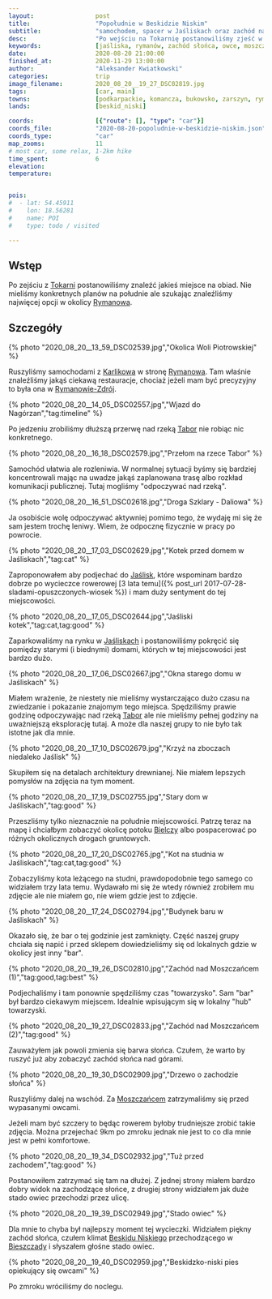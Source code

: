 ```yaml
---
layout:                 post
title:                  "Popołudnie w Beskidzie Niskim"
subtitle:               "samochodem, spacer w Jaśliskach oraz zachód nad Moszczańcem"
desc:                   "Po wejściu na Tokarnię postanowiliśmy zjeść w Rymanowie-Zdrój. Dzień skończył się piękną niespodzianką - zachodem słońca nad Beskidem Niskim."
keywords:               [jaśliska, rymanów, zachód słońca, owce, moszczaniec]
date:                   2020-08-20 21:00:00
finished_at:            2020-11-29 13:00:00
author:                 "Aleksander Kwiatkowski"
categories:             trip
image_filename:         2020_08_20__19_27_DSC02819.jpg
tags:                   [car, main]
towns:                  [podkarpackie, komancza, bukowsko, zarszyn, rymanow, jasliska]
lands:                  [beskid_niski]

coords:                 [{"route": [], "type": "car"}]
coords_file:            "2020-08-20-popoludnie-w-beskidzie-niskim.json"
coords_type:            "car"
map_zooms:              11
# most car, some relax, 1-2km hike
time_spent:             6
elevation:              
temperature:            


pois:
#  - lat: 54.45911
#    lon: 18.56281
#    name: POI
#    type: todo / visited

---
```


[wiki-tokarnia]: https://pl.wikipedia.org/wiki/Tokarnia_(Beskid_Niski)
[wiki-karlikow]: https://pl.wikipedia.org/wiki/Karlik%C3%B3w
[wiki-rymanow]: https://pl.wikipedia.org/wiki/Ryman%C3%B3w
[wiki-rymanow-zdroj]: https://pl.wikipedia.org/wiki/Ryman%C3%B3w-Zdr%C3%B3j
[wiki-tabor]: https://pl.wikipedia.org/wiki/Tabor_(rzeka)
[wiki-jasliska]: https://pl.wikipedia.org/wiki/Ja%C5%9Bliska
[wiki-bielcza]: https://pl.wikipedia.org/wiki/Bielcza_(potok)
[wiki-moszczaniec]: https://pl.wikipedia.org/wiki/Moszczaniec
[wiki-beskid-niski]: https://pl.wikipedia.org/wiki/Beskid_Niski
[wiki-bieszczady]: https://pl.wikipedia.org/wiki/Bieszczady

## Wstęp

Po zejściu z [Tokarni][wiki-tokarnia] postanowiliśmy znaleźć jakieś miejsce
na obiad. Nie mieliśmy konkretnych planów na południe ale szukając znaleźliśmy najwięcej
opcji w okolicy [Rymanowa][wiki-rymanow].

## Szczegóły

{% photo "2020_08_20__13_59_DSC02539.jpg","Okolica Woli Piotrowskiej" %}

Ruszyliśmy samochodami z [Karlikowa][wiki-karlikow] w stronę [Rymanowa][wiki-rymanow].
Tam właśnie znaleźliśmy jakąś ciekawą restauracje, chociaż jeżeli mam być
precyzyjny to była ona w [Rymanowie-Zdrój][wiki-rymanow-zdroj].

{% photo "2020_08_20__14_05_DSC02557.jpg","Wjazd do Nagórzan","tag:timeline" %}

Po jedzeniu zrobiliśmy dłuższą przerwę nad rzeką [Tabor][wiki-tabor]
nie robiąc nic konkretnego.

{% photo "2020_08_20__16_18_DSC02579.jpg","Przełom na rzece Tabor" %}

Samochód ułatwia ale rozleniwia. W normalnej sytuacji byśmy się
bardziej koncentrowali mając na uwadze jakąś zaplanowana trasę albo rozkład
komunikacji publicznej. Tutaj mogliśmy "odpoczywać nad rzeką".

{% photo "2020_08_20__16_51_DSC02618.jpg","Droga Szklary - Daliowa" %}

Ja osobiście wolę odpoczywać aktywniej pomimo tego, że wydaję mi się
że sam jestem trochę leniwy. Wiem, że odpocznę fizycznie w pracy po powrocie.

{% photo "2020_08_20__17_03_DSC02629.jpg","Kotek przed domem w Jaśliskach","tag:cat" %}

Zaproponowałem aby podjechać do [Jaślisk][wiki-jasliska], które wspominam
bardzo dobrze po wycieczce rowerowej
[3 lata temu]({% post_url 2017-07-28-sladami-opuszczonych-wiosek %})
i mam duży sentyment do tej miejscowości.

{% photo "2020_08_20__17_05_DSC02644.jpg","Jaśliski kotek","tag:cat,tag:good" %}

Zaparkowaliśmy na rynku w [Jaśliskach][wiki-jasliska] i postanowiliśmy
pokręcić się pomiędzy starymi (i biednymi) domami, których w tej miejscowości
jest bardzo dużo.

{% photo "2020_08_20__17_06_DSC02667.jpg","Okna starego domu w Jaśliskach" %}

Miałem wrażenie, że niestety nie mieliśmy wystarczająco dużo czasu na zwiedzanie
i pokazanie znajomym tego miejsca. Spędziliśmy prawie godzinę odpoczywając nad
rzeką [Tabor][wiki-tabor] ale nie mieliśmy pełnej godziny na uważniejszą
eksplorację tutaj. A może dla naszej grupy to nie było tak istotne jak dla mnie.

{% photo "2020_08_20__17_10_DSC02679.jpg","Krzyż na zboczach niedaleko Jaślisk" %}

Skupiłem się na detalach architektury drewnianej. Nie miałem lepszych
pomysłów na zdjęcia na tym moment.

{% photo "2020_08_20__17_19_DSC02755.jpg","Stary dom w Jaśliskach","tag:good" %}

Przeszliśmy tylko nieznacznie na południe miejscowości. Patrzę teraz na mapę i chciałbym
zobaczyć okolicę potoku [Bielczy][wiki-bielcza] albo pospacerować po różnych okolicznych
drogach gruntowych.

{% photo "2020_08_20__17_20_DSC02765.jpg","Kot na studnia w Jaśliskach","tag:cat,tag:good" %}

Zobaczyliśmy kota leżącego na studni, prawdopodobnie tego samego co widziałem
trzy lata temu. Wydawało mi się że wtedy również zrobiłem mu zdjęcie ale nie miałem go,
nie wiem gdzie jest to zdjęcie.

{% photo "2020_08_20__17_24_DSC02794.jpg","Budynek baru w Jaśliskach" %}

Okazało się, że bar o tej godzinie jest zamknięty. Część naszej grupy chciała się
napić i przed sklepem dowiedzieliśmy się od lokalnych gdzie w okolicy jest
inny "bar".

{% photo "2020_08_20__19_26_DSC02810.jpg","Zachód nad Moszczańcem (1)","tag:good,tag:best" %}

Podjechaliśmy i tam ponownie spędziliśmy czas "towarzysko". Sam "bar" był
bardzo ciekawym miejscem. Idealnie wpisującym się w lokalny "hub" towarzyski.

{% photo "2020_08_20__19_27_DSC02833.jpg","Zachód nad Moszczańcem (2)","tag:good" %}

Zauważyłem jak powoli zmienia się barwa słońca. Czułem, że warto by ruszyć już
aby zobaczyć zachód słońca nad górami.

{% photo "2020_08_20__19_30_DSC02909.jpg","Drzewo o zachodzie słońca" %}

Ruszyliśmy dalej na wschód. Za [Moszczańcem][wiki-moszczaniec] zatrzymaliśmy się
przed wypasanymi owcami.

Jeżeli mam być szczery to będąc rowerem byłoby trudniejsze zrobić takie zdjęcia.
Można przejechać 9km po zmroku jednak nie jest to co dla mnie jest w pełni
komfortowe.

{% photo "2020_08_20__19_34_DSC02932.jpg","Tuż przed zachodem","tag:good" %}

Postanowiłem zatrzymać się tam na dłużej. Z jednej strony miałem bardzo dobry
widok na zachodzące słońce, z drugiej strony widziałem jak duże stado
owiec przechodzi przez ulicę.

{% photo "2020_08_20__19_39_DSC02949.jpg","Stado owiec" %}

Dla mnie to chyba był najlepszy moment tej wycieczki. Widziałem piękny
zachód słońca, czułem klimat [Beskidu Niskiego][wiki-beskid-niski]
przechodzącego w [Bieszczady][wiki-bieszczady] i słyszałem głośne stado owiec.

{% photo "2020_08_20__19_40_DSC02959.jpg","Beskidzko-niski pies opiekujący się owcami" %}

Po zmroku wróciliśmy do noclegu.
